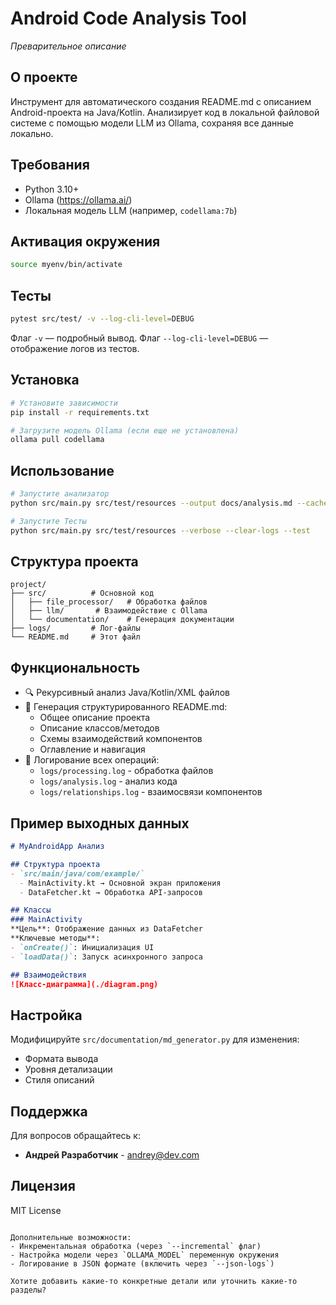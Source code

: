 
# Android Code Analysis Tool
*Преварительное описание*

## О проекте
Инструмент для автоматического создания README.md с описанием Android-проекта на Java/Kotlin. Анализирует код в локальной файловой системе с помощью модели LLM из Ollama, сохраняя все данные локально.

## Требования
- Python 3.10+
- Ollama (https://ollama.ai/)
- Локальная модель LLM (например, `codellama:7b`)

## Активация окружения
```bash
source myenv/bin/activate
```

## Тесты
```bash
pytest src/test/ -v --log-cli-level=DEBUG
```
Флаг `-v` — подробный вывод.
Флаг `--log-cli-level=DEBUG` — отображение логов из тестов.

## Установка
```bash
# Установите зависимости
pip install -r requirements.txt

# Загрузите модель Ollama (если еще не установлена)
ollama pull codellama
```

## Использование
```bash
# Запустите анализатор
python src/main.py src/test/resources --output docs/analysis.md --cache-dir .cache --clear-logs
```
```bash
# Запустите Тесты
python src/main.py src/test/resources --verbose --clear-logs --test

```

## Структура проекта
```
project/
├── src/          # Основной код
│   ├── file_processor/   # Обработка файлов
│   ├── llm/       # Взаимодействие с Ollama
│   └── documentation/    # Генерация документации
├── logs/         # Лог-файлы
└── README.md     # Этот файл
```

## Функциональность
- 🔍 Рекурсивный анализ Java/Kotlin/XML файлов
- 📝 Генерация структурированного README.md:
  - Общее описание проекта
  - Описание классов/методов
  - Схемы взаимодействий компонентов
  - Оглавление и навигация
- 🚨 Логирование всех операций:
  - `logs/processing.log` - обработка файлов
  - `logs/analysis.log` - анализ кода
  - `logs/relationships.log` - взаимосвязи компонентов

## Пример выходных данных
```markdown
# MyAndroidApp Анализ

## Структура проекта
- `src/main/java/com/example/`
  - MainActivity.kt → Основной экран приложения
  - DataFetcher.kt → Обработка API-запросов

## Классы
### MainActivity
**Цель**: Отображение данных из DataFetcher
**Ключевые методы**:
- `onCreate()`: Инициализация UI
- `loadData()`: Запуск асинхронного запроса

## Взаимодействия
![Класс-диаграмма](./diagram.png)
```

## Настройка
Модифицируйте `src/documentation/md_generator.py` для изменения:
- Формата вывода
- Уровня детализации
- Стиля описаний

## Поддержка
Для вопросов обращайтесь к:
- **Андрей Разработчик** - andrey@dev.com

## Лицензия
MIT License
```

Дополнительные возможности:
- Инкрементальная обработка (через `--incremental` флаг)
- Настройка модели через `OLLAMA_MODEL` переменную окружения
- Логирование в JSON формате (включить через `--json-logs`)

Хотите добавить какие-то конкретные детали или уточнить какие-то разделы?